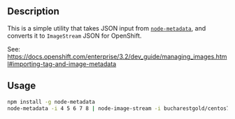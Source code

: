 ## Description

This is a simple utility that takes JSON input from 
[`node-metadata`](https://npmjs.com/package/node-metadata), and converts it
to `ImageStream` JSON for OpenShift.

See: https://docs.openshift.com/enterprise/3.2/dev_guide/managing_images.html#importing-tag-and-image-metadata

## Usage

```sh
npm install -g node-metadata
node-metadata -i 4 5 6 7 8 | node-image-stream -i bucharestgold/centos7-s2i-nodejs
```